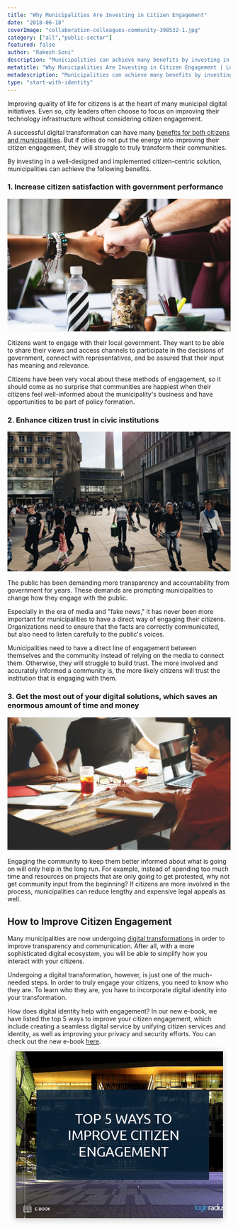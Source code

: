 ```yaml
---
title: "Why Municipalities Are Investing in Citizen Engagement"
date: "2018-06-18"
coverImage: "collaboration-colleagues-community-398532-1.jpg"
category: ["all","public-sector"]
featured: false 
author: "Rakesh Soni" 
description: "Municipalities can achieve many benefits by investing in a well-designed and implemented citizen-centered approach, while enhancing the quality of life for people is at the core of many digital municipal initiatives."
metatitle: "Why Municipalities Are Investing in Citizen Engagement | LoginRadius"
metadescription: "Municipalities can achieve many benefits by investing in a well-designed and implemented citizen-centered approach."
type: "start-with-identity"
---
```


Improving quality of life for citizens is at the heart of many municipal digital initiatives. Even so, city leaders often choose to focus on improving their technology infrastructure without considering citizen engagement.

A successful digital transformation can have many [benefits for both citizens and municipalities](https://www.loginradius.com/resource/top-5-ways-to-improve-citizen-engagement-2/). But if cities do not put the energy into improving their citizen engagement, they will struggle to truly transform their communities.

By investing in a well-designed and implemented citizen-centric solution, municipalities can achieve the following benefits.

### 1\. Increase citizen satisfaction with government performance

![](collaboration-colleagues-community-2.jpg)

Citizens want to engage with their local government. They want to be able to share their views and access channels to participate in the decisions of government, connect with representatives, and be assured that their input has meaning and relevance.

Citizens have been very vocal about these methods of engagement, so it should come as no surprise that communities are happiest when their citizens feel well-informed about the municipality's business and have opportunities to be part of policy formation.

### 2\. Enhance citizen trust in civic institutions

![](berlin-building-business-3.jpg)

The public has been demanding more transparency and accountability from government for years. These demands are prompting municipalities to change how they engage with the public.

Especially in the era of media and "fake news," it has never been more important for municipalities to have a direct way of engaging their citizens. Organizations need to ensure that the facts are correctly communicated, but also need to listen carefully to the public's voices.

Municipalities need to have a direct line of engagement between themselves and the community instead of relying on the media to connect them. Otherwise, they will struggle to build trust. The more involved and accurately informed a community is, the more likely citizens will trust the institution that is engaging with them. 

### 3\. Get the most out of your digital solutions, which saves an enormous amount of time and money

![](advice-advise-advisor-4.jpg)

Engaging the community to keep them better informed about what is going on will only help in the long run. For example, instead of spending too much time and resources on projects that are only going to get protested, why not get community input from the beginning? If citizens are more involved in the process, municipalities can reduce lengthy and expensive legal appeals as well.

## How to Improve Citizen Engagement

Many municipalities are now undergoing [digital transformations](https://www.loginradius.com/blog/2018/05/customer-experience-driving-digital-transformations) in order to improve transparency and communication. After all, with a more sophisticated digital ecosystem, you will be able to simplify how you interact with your citizens.

Undergoing a digital transformation, however, is just one of the much-needed steps. In order to truly engage your citizens, you need to know who they are. To learn who they are, you have to incorporate digital identity into your transformation. 

How does digital identity help with engagement? In our new e-book, we have listed the top 5 ways to improve your citizen engagement, which include creating a seamless digital service by unifying citizen services and identity, as well as improving your privacy and security efforts. You can check out the new e-book [here](https://www.loginradius.com/resource/top-5-ways-to-improve-citizen-engagement-2/). ![](Ebook-thumb.png)
